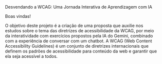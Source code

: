 Desvendando a WCAG: Uma Jornada Interativa de Aprendizagem com IA

Boas vindas!

O objetivo deste projeto é a criação de uma proposta que auxilie nos estudos sobre o tema das diretrizes de acessibilidade da WCAG, por meio da interatividade com exercícios propostos pela IA do Gemini, combinado com a experiência de conversar com um chatbot. 
A WCAG (Web Content Accessibility Guidelines) é um conjunto de diretrizes internacionais que definem os padrões de acessibilidade para conteúdo da web e garantir que ela seja acessível a todos.
